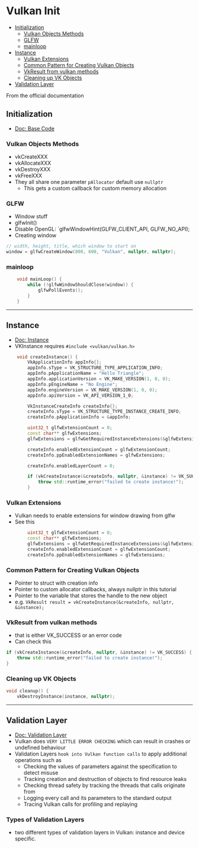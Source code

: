 # Vulkan Init 

<!-- vscode-markdown-toc -->
* [Initialization](#Initialization)
	* [Vulkan Objects Methods](#VulkanObjectsMethods)
	* [GLFW](#GLFW)
	* [mainloop](#mainloop)
* [Instance](#Instance)
	* [Vulkan Extensions](#VulkanExtensions)
	* [Common Pattern for Creating Vulkan Objects](#CommonPatternforCreatingVulkanObjects)
	* [VkResult from vulkan methods](#VkResultfromvulkanmethods)
	* [Cleaning up VK Objects](#CleaningupVKObjects)
* [Validation Layer](#ValidationLayer)

<!-- vscode-markdown-toc-config
	numbering=false
	autoSave=true
	/vscode-markdown-toc-config -->
<!-- /vscode-markdown-toc -->

From the official documentation

## <a name='Initialization'></a>Initialization
- [Doc: Base Code](https://vulkan-tutorial.com/Drawing_a_triangle/Setup/Base_code)

### <a name='VulkanObjectsMethods'></a>Vulkan Objects Methods
- vkCreateXXX
- vkAllocateXXX 
- vkDestroyXXX
- vkFreeXXX
- They all share one parameter `pAllocator` default use `nullptr`
    - This gets a custom callback for custom memory allocation

### <a name='GLFW'></a>GLFW
- Window stuff
- glfwInit()
- Disable OpenGL: `glfwWindowHint(GLFW_CLIENT_API, GLFW_NO_API);
- Creating window

```c++
// width, height, title, which window to start on 
window = glfwCreateWindow(800, 600, "Vulkan", nullptr, nullptr);
```

### <a name='mainloop'></a>mainloop

```c++
    void mainLoop() {
        while (!glfwWindowShouldClose(window)) {
            glfwPollEvents();
        }
    }
```

-----------------------------------------------------------

## <a name='Instance'></a>Instance
- [Doc: Instance](https://vulkan-tutorial.com/en/Drawing_a_triangle/Setup/Instance)
- VKInstance requires `#include <vulkan/vulkan.h>`

```c++
    void createInstance() {
        VkApplicationInfo appInfo{};
        appInfo.sType = VK_STRUCTURE_TYPE_APPLICATION_INFO;
        appInfo.pApplicationName = "Hello Triangle";
        appInfo.applicationVersion = VK_MAKE_VERSION(1, 0, 0);
        appInfo.pEngineName = "No Engine";
        appInfo.engineVersion = VK_MAKE_VERSION(1, 0, 0);
        appInfo.apiVersion = VK_API_VERSION_1_0;

        VkInstanceCreateInfo createInfo{};
        createInfo.sType = VK_STRUCTURE_TYPE_INSTANCE_CREATE_INFO;
        createInfo.pApplicationInfo = &appInfo;

        uint32_t glfwExtensionCount = 0;
        const char** glfwExtensions;
        glfwExtensions = glfwGetRequiredInstanceExtensions(&glfwExtensionCount);

        createInfo.enabledExtensionCount = glfwExtensionCount;
        createInfo.ppEnabledExtensionNames = glfwExtensions;

        createInfo.enabledLayerCount = 0;

        if (vkCreateInstance(&createInfo, nullptr, &instance) != VK_SUCCESS) {
            throw std::runtime_error("failed to create instance!");
        }
```

### <a name='VulkanExtensions'></a>Vulkan Extensions
- Vulkan needs to enable extensions for window drawing from glfw
- See this 

```c++
        uint32_t glfwExtensionCount = 0;
        const char** glfwExtensions;
        glfwExtensions = glfwGetRequiredInstanceExtensions(&glfwExtensionCount);
        createInfo.enabledExtensionCount = glfwExtensionCount;
        createInfo.ppEnabledExtensionNames = glfwExtensions;
```

### <a name='CommonPatternforCreatingVulkanObjects'></a>Common Pattern for Creating Vulkan Objects

- Pointer to struct with creation info
- Pointer to custom allocator callbacks, always nullptr in this tutorial
- Pointer to the variable that stores the handle to the new object
- e.g. `VkResult result = vkCreateInstance(&createInfo, nullptr, &instance);`

### <a name='VkResultfromvulkanmethods'></a>VkResult from vulkan methods
-  that is either VK_SUCCESS or an error code
- Can check this

```c++
if (vkCreateInstance(&createInfo, nullptr, &instance) != VK_SUCCESS) {
    throw std::runtime_error("failed to create instance!");
}
```

### <a name='CleaningupVKObjects'></a>Cleaning up VK Objects

```c++
void cleanup() {
    vkDestroyInstance(instance, nullptr);
```

-----------------------------------------------------------

## <a name='ValidationLayer'></a>Validation Layer
- [Doc: Validation Layer](https://vulkan-tutorial.com/en/Drawing_a_triangle/Setup/Validation_layers)
- Vulkan does `VERY LITTLE ERROR CHECKING` which can result in crashes or undefined behaviour 
- Validation Layers `hook into Vulkan function calls` to apply additional operations such as
    - Checking the values of parameters against the specification to detect misuse
    - Tracking creation and destruction of objects to find resource leaks
    - Checking thread safety by tracking the threads that calls originate from
    - Logging every call and its parameters to the standard output
    - Tracing Vulkan calls for profiling and replaying


### Types of Validation Layers
- two different types of validation layers in Vulkan: instance and device specific. 